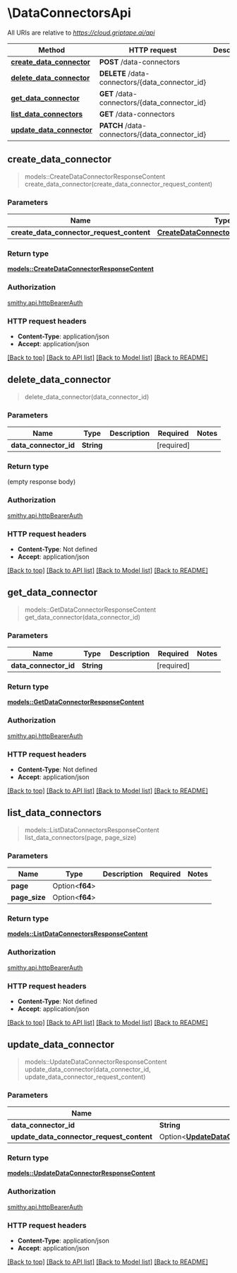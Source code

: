 # \DataConnectorsApi

All URIs are relative to *https://cloud.griptape.ai/api*

Method | HTTP request | Description
------------- | ------------- | -------------
[**create_data_connector**](DataConnectorsApi.md#create_data_connector) | **POST** /data-connectors | 
[**delete_data_connector**](DataConnectorsApi.md#delete_data_connector) | **DELETE** /data-connectors/{data_connector_id} | 
[**get_data_connector**](DataConnectorsApi.md#get_data_connector) | **GET** /data-connectors/{data_connector_id} | 
[**list_data_connectors**](DataConnectorsApi.md#list_data_connectors) | **GET** /data-connectors | 
[**update_data_connector**](DataConnectorsApi.md#update_data_connector) | **PATCH** /data-connectors/{data_connector_id} | 



## create_data_connector

> models::CreateDataConnectorResponseContent create_data_connector(create_data_connector_request_content)


### Parameters


Name | Type | Description  | Required | Notes
------------- | ------------- | ------------- | ------------- | -------------
**create_data_connector_request_content** | [**CreateDataConnectorRequestContent**](CreateDataConnectorRequestContent.md) |  | [required] |

### Return type

[**models::CreateDataConnectorResponseContent**](CreateDataConnectorResponseContent.md)

### Authorization

[smithy.api.httpBearerAuth](../README.md#smithy.api.httpBearerAuth)

### HTTP request headers

- **Content-Type**: application/json
- **Accept**: application/json

[[Back to top]](#) [[Back to API list]](../README.md#documentation-for-api-endpoints) [[Back to Model list]](../README.md#documentation-for-models) [[Back to README]](../README.md)


## delete_data_connector

> delete_data_connector(data_connector_id)


### Parameters


Name | Type | Description  | Required | Notes
------------- | ------------- | ------------- | ------------- | -------------
**data_connector_id** | **String** |  | [required] |

### Return type

 (empty response body)

### Authorization

[smithy.api.httpBearerAuth](../README.md#smithy.api.httpBearerAuth)

### HTTP request headers

- **Content-Type**: Not defined
- **Accept**: application/json

[[Back to top]](#) [[Back to API list]](../README.md#documentation-for-api-endpoints) [[Back to Model list]](../README.md#documentation-for-models) [[Back to README]](../README.md)


## get_data_connector

> models::GetDataConnectorResponseContent get_data_connector(data_connector_id)


### Parameters


Name | Type | Description  | Required | Notes
------------- | ------------- | ------------- | ------------- | -------------
**data_connector_id** | **String** |  | [required] |

### Return type

[**models::GetDataConnectorResponseContent**](GetDataConnectorResponseContent.md)

### Authorization

[smithy.api.httpBearerAuth](../README.md#smithy.api.httpBearerAuth)

### HTTP request headers

- **Content-Type**: Not defined
- **Accept**: application/json

[[Back to top]](#) [[Back to API list]](../README.md#documentation-for-api-endpoints) [[Back to Model list]](../README.md#documentation-for-models) [[Back to README]](../README.md)


## list_data_connectors

> models::ListDataConnectorsResponseContent list_data_connectors(page, page_size)


### Parameters


Name | Type | Description  | Required | Notes
------------- | ------------- | ------------- | ------------- | -------------
**page** | Option<**f64**> |  |  |
**page_size** | Option<**f64**> |  |  |

### Return type

[**models::ListDataConnectorsResponseContent**](ListDataConnectorsResponseContent.md)

### Authorization

[smithy.api.httpBearerAuth](../README.md#smithy.api.httpBearerAuth)

### HTTP request headers

- **Content-Type**: Not defined
- **Accept**: application/json

[[Back to top]](#) [[Back to API list]](../README.md#documentation-for-api-endpoints) [[Back to Model list]](../README.md#documentation-for-models) [[Back to README]](../README.md)


## update_data_connector

> models::UpdateDataConnectorResponseContent update_data_connector(data_connector_id, update_data_connector_request_content)


### Parameters


Name | Type | Description  | Required | Notes
------------- | ------------- | ------------- | ------------- | -------------
**data_connector_id** | **String** |  | [required] |
**update_data_connector_request_content** | Option<[**UpdateDataConnectorRequestContent**](UpdateDataConnectorRequestContent.md)> |  |  |

### Return type

[**models::UpdateDataConnectorResponseContent**](UpdateDataConnectorResponseContent.md)

### Authorization

[smithy.api.httpBearerAuth](../README.md#smithy.api.httpBearerAuth)

### HTTP request headers

- **Content-Type**: application/json
- **Accept**: application/json

[[Back to top]](#) [[Back to API list]](../README.md#documentation-for-api-endpoints) [[Back to Model list]](../README.md#documentation-for-models) [[Back to README]](../README.md)

